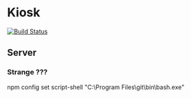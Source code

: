 # Kiosk
[![Build Status](https://travis-ci.com/jehon/kiosk.svg?branch=master)](https://travis-ci.com/jehon/kiosk)

## Server

### Strange ???

npm config set script-shell "C:\\Program Files\\git\\bin\\bash.exe"
